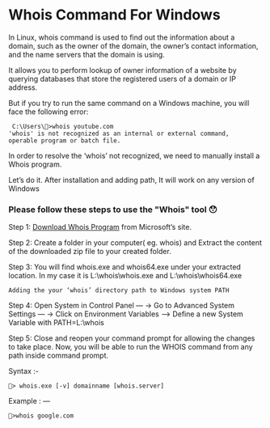 # Whois Command For Windows

In Linux, whois command is used to find out the information about a domain, such as the owner of the domain, the owner’s contact information, and the name servers that the domain is using.

It allows you to perform lookup of owner information of a website by querying databases that store the registered users of a domain or IP address.

But if you try to run the same command on a Windows machine, you will face the following error:

```
 C:\Users\🦊>whois youtube.com
'whois' is not recognized as an internal or external command,
operable program or batch file.

```
In order to resolve the ‘whois’ not recognized, we need to manually install a Whois program.

Let’s do it. After installation and adding path, It will work on any version of Windows 

### Please follow these steps to use the "Whois" tool 😯

Step 1: [Download Whois Program](https://learn.microsoft.com/en-us/sysinternals/downloads/whois) from Microsoft’s site.

Step 2: Create a folder in your computer( eg. whois) and Extract the content of the downloaded zip file to your created folder.

Step 3: You will find whois.exe and whois64.exe under your extracted location. In my case it is L:\whois\whois.exe and L:\whois\whois64.exe

```
Adding the your ‘whois’ directory path to Windows system PATH

```
Step 4: Open System in Control Panel — -> Go to Advanced System Settings — -> Click on Environment Variables —> Define a new System Variable with PATH=L:\whois

Step 5: Close and reopen your command prompt for allowing the changes to take place. Now, you will be able to run the WHOIS command from any path inside command prompt.

Syntax :-
```
🦊> whois.exe [-v] domainname [whois.server]

```
Example : —
```
🦊>whois google.com 

```